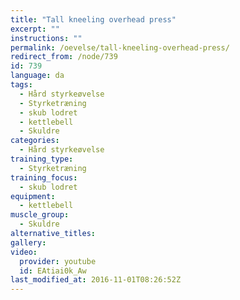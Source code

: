 ```yaml
---
title: "Tall kneeling overhead press"
excerpt: ""
instructions: ""
permalink: /oevelse/tall-kneeling-overhead-press/
redirect_from: /node/739
id: 739
language: da
tags:
  - Hård styrkeøvelse
  - Styrketræning
  - skub lodret
  - kettlebell
  - Skuldre
categories:
  - Hård styrkeøvelse
training_type: 
  - Styrketræning
training_focus: 
  - skub lodret
equipment:
  - kettlebell
muscle_group:
  - Skuldre
alternative_titles:
gallery:
video:
  provider: youtube
  id: EAtiai0k_Aw
last_modified_at: 2016-11-01T08:26:52Z
---
```



